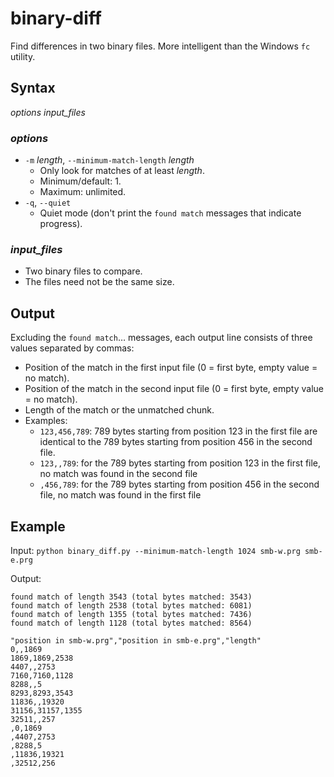 # binary-diff
Find differences in two binary files. More intelligent than the Windows `fc` utility.

## Syntax
*options* *input_files*

### *options*
* `-m` *length*, `--minimum-match-length` *length*
  * Only look for matches of at least *length*.
  * Minimum/default: 1.
  * Maximum: unlimited.
* `-q`, `--quiet`
  * Quiet mode (don't print the `found match` messages that indicate progress).

### *input_files*
* Two binary files to compare.
* The files need not be the same size.

## Output
Excluding the `found match`&hellip; messages, each output line consists of three values separated by commas:
* Position of the match in the first input file (0 = first byte, empty value = no match).
* Position of the match in the second input file (0 = first byte, empty value = no match).
* Length of the match or the unmatched chunk.
* Examples:
  * `123,456,789`: 789 bytes starting from position 123 in the first file are identical to the 789 bytes starting from position 456 in the second file.
  * `123,,789`: for the 789 bytes starting from position 123 in the first file, no match was found in the second file
  * `,456,789`: for the 789 bytes starting from position 456 in the second file, no match was found in the first file

## Example
Input: `python binary_diff.py --minimum-match-length 1024 smb-w.prg smb-e.prg`

Output:
```
found match of length 3543 (total bytes matched: 3543)
found match of length 2538 (total bytes matched: 6081)
found match of length 1355 (total bytes matched: 7436)
found match of length 1128 (total bytes matched: 8564)

"position in smb-w.prg","position in smb-e.prg","length"
0,,1869
1869,1869,2538
4407,,2753
7160,7160,1128
8288,,5
8293,8293,3543
11836,,19320
31156,31157,1355
32511,,257
,0,1869
,4407,2753
,8288,5
,11836,19321
,32512,256
```
